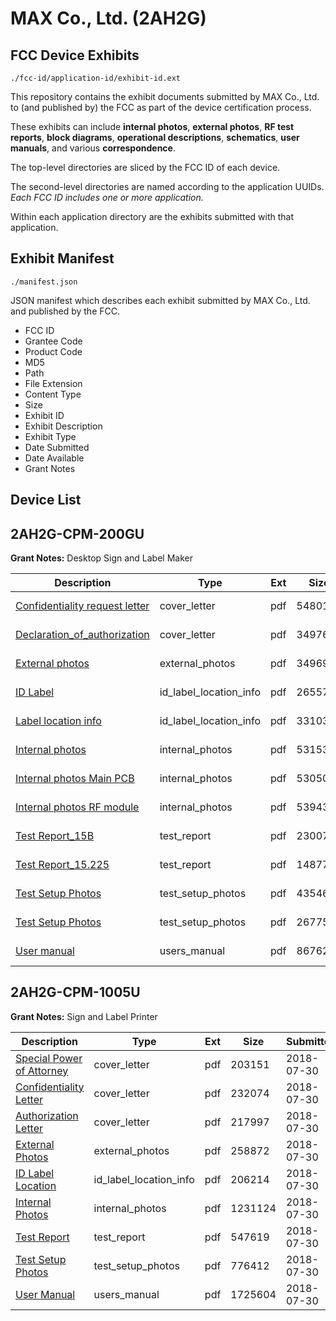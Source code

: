 # MAX Co., Ltd. (2AH2G)
## FCC Device Exhibits

```
./fcc-id/application-id/exhibit-id.ext
```

This repository contains the exhibit documents submitted by MAX Co., Ltd. to (and published by) the FCC as part of the device certification process.

These exhibits can include **internal photos**, **external photos**, **RF test reports**, **block diagrams**, **operational descriptions**, **schematics**, **user manuals**, and various **correspondence**.

The top-level directories are sliced by the FCC ID of each device.

The second-level directories are named according to the application UUIDs. *Each FCC ID includes one or more application.*

Within each application directory are the exhibits submitted with that application. 

## Exhibit Manifest

```
./manifest.json
```

JSON manifest which describes each exhibit submitted by MAX Co., Ltd. and published by the FCC.

- FCC ID
- Grantee Code
- Product Code
- MD5
- Path
- File Extension
- Content Type
- Size
- Exhibit ID
- Exhibit Description
- Exhibit Type
- Date Submitted
- Date Available
- Grant Notes

## Device List
## 2AH2G-CPM-200GU
**Grant Notes:** Desktop Sign and Label Maker

| Description | Type | Ext | Size | Submitted | Available |
| ----------- | ---- | --- | ---- | --------- | --------- |
| [Confidentiality request letter](2AH2G-CPM-200GU/adbdfe4cd378de9f4d94352779ce1f54/3033430.pdf) | cover_letter | pdf | 54801 | 2016-06-20 | 2016-06-24 |
| [Declaration_of_authorization](2AH2G-CPM-200GU/adbdfe4cd378de9f4d94352779ce1f54/3033431.pdf) | cover_letter | pdf | 34976 | 2016-06-20 | 2016-06-24 |
| [External photos](2AH2G-CPM-200GU/adbdfe4cd378de9f4d94352779ce1f54/3033421.pdf) | external_photos | pdf | 3496901 | 2016-06-20 | 2016-06-24 |
| [ID Label](2AH2G-CPM-200GU/adbdfe4cd378de9f4d94352779ce1f54/3033425.pdf) | id_label_location_info | pdf | 265573 | 2016-06-20 | 2016-06-24 |
| [Label location info](2AH2G-CPM-200GU/adbdfe4cd378de9f4d94352779ce1f54/3033426.pdf) | id_label_location_info | pdf | 33103 | 2016-06-20 | 2016-06-24 |
| [Internal photos](2AH2G-CPM-200GU/adbdfe4cd378de9f4d94352779ce1f54/3033422.pdf) | internal_photos | pdf | 531530 | 2016-06-20 | 2016-06-24 |
| [Internal photos Main PCB](2AH2G-CPM-200GU/adbdfe4cd378de9f4d94352779ce1f54/3033423.pdf) | internal_photos | pdf | 53050 | 2016-06-20 | 2016-06-24 |
| [Internal photos RF module](2AH2G-CPM-200GU/adbdfe4cd378de9f4d94352779ce1f54/3033424.pdf) | internal_photos | pdf | 53943 | 2016-06-20 | 2016-06-24 |
| [Test Report_15B](2AH2G-CPM-200GU/adbdfe4cd378de9f4d94352779ce1f54/3033428.pdf) | test_report | pdf | 2300751 | 2016-06-20 | 2016-06-24 |
| [Test Report_15.225](2AH2G-CPM-200GU/adbdfe4cd378de9f4d94352779ce1f54/3033429.pdf) | test_report | pdf | 1487712 | 2016-06-20 | 2016-06-24 |
| [Test Setup Photos](2AH2G-CPM-200GU/adbdfe4cd378de9f4d94352779ce1f54/3034532.pdf) | test_setup_photos | pdf | 435467 | 2016-06-21 | 2016-06-24 |
| [Test Setup Photos](2AH2G-CPM-200GU/adbdfe4cd378de9f4d94352779ce1f54/3034533.pdf) | test_setup_photos | pdf | 267751 | 2016-06-21 | 2016-06-24 |
| [User manual](2AH2G-CPM-200GU/adbdfe4cd378de9f4d94352779ce1f54/3033427.pdf) | users_manual | pdf | 867626 | 2016-06-20 | 2016-06-24 |
## 2AH2G-CPM-1005U
**Grant Notes:** Sign and Label Printer

| Description | Type | Ext | Size | Submitted | Available |
| ----------- | ---- | --- | ---- | --------- | --------- |
| [Special Power of Attorney](2AH2G-CPM-1005U/492bdddd12a4d3326c3087e799e01988/3942474.pdf) | cover_letter | pdf | 203151 | 2018-07-30 | 2018-07-30 |
| [Confidentiality Letter](2AH2G-CPM-1005U/492bdddd12a4d3326c3087e799e01988/3942475.pdf) | cover_letter | pdf | 232074 | 2018-07-30 | 2018-07-30 |
| [Authorization Letter](2AH2G-CPM-1005U/492bdddd12a4d3326c3087e799e01988/3942476.pdf) | cover_letter | pdf | 217997 | 2018-07-30 | 2018-07-30 |
| [External Photos](2AH2G-CPM-1005U/492bdddd12a4d3326c3087e799e01988/3942470.pdf) | external_photos | pdf | 258872 | 2018-07-30 | 2019-01-26 |
| [ID Label Location](2AH2G-CPM-1005U/492bdddd12a4d3326c3087e799e01988/3942469.pdf) | id_label_location_info | pdf | 206214 | 2018-07-30 | 2018-07-30 |
| [Internal Photos](2AH2G-CPM-1005U/492bdddd12a4d3326c3087e799e01988/3942471.pdf) | internal_photos | pdf | 1231124 | 2018-07-30 | 2019-01-26 |
| [Test Report](2AH2G-CPM-1005U/492bdddd12a4d3326c3087e799e01988/3942472.pdf) | test_report | pdf | 547619 | 2018-07-30 | 2018-07-30 |
| [Test Setup Photos](2AH2G-CPM-1005U/492bdddd12a4d3326c3087e799e01988/3942473.pdf) | test_setup_photos | pdf | 776412 | 2018-07-30 | 2019-01-26 |
| [User Manual](2AH2G-CPM-1005U/492bdddd12a4d3326c3087e799e01988/3942464.pdf) | users_manual | pdf | 1725604 | 2018-07-30 | 2019-01-26 |

